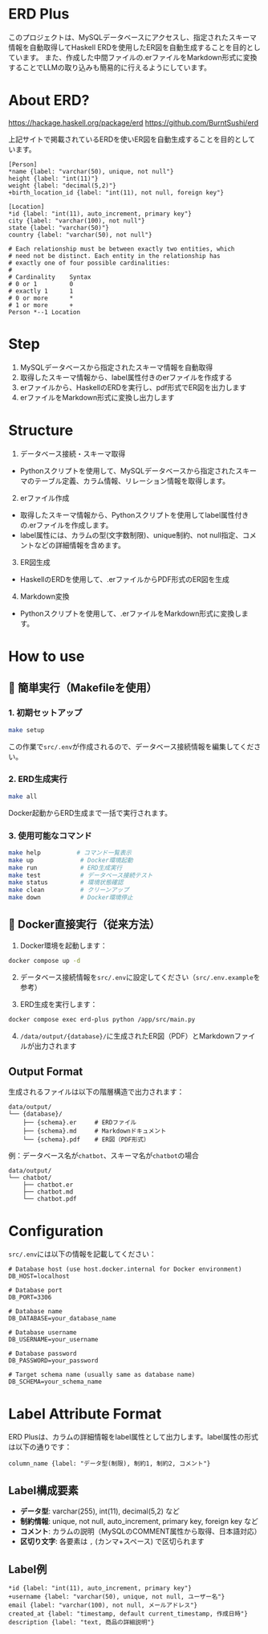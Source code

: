 # ERD Plus
このプロジェクトは、MySQLデータベースにアクセスし、指定されたスキーマ情報を自動取得してHaskell ERDを使用したER図を自動生成することを目的としています。
また、作成した中間ファイルの.erファイルをMarkdown形式に変換することでLLMの取り込みも簡易的に行えるようにしています。

# About ERD?
https://hackage.haskell.org/package/erd
https://github.com/BurntSushi/erd

上記サイトで掲載されているERDを使いER図を自動生成することを目的としています。

```
[Person]
*name {label: "varchar(50), unique, not null"}
height {label: "int(11)"}
weight {label: "decimal(5,2)"}
+birth_location_id {label: "int(11), not null, foreign key"}

[Location]
*id {label: "int(11), auto_increment, primary key"}
city {label: "varchar(100), not null"}
state {label: "varchar(50)"}
country {label: "varchar(50), not null"}

# Each relationship must be between exactly two entities, which
# need not be distinct. Each entity in the relationship has
# exactly one of four possible cardinalities:
#
# Cardinality    Syntax
# 0 or 1         0
# exactly 1      1
# 0 or more      *
# 1 or more      +
Person *--1 Location
```

# Step
1. MySQLデータベースから指定されたスキーマ情報を自動取得
2. 取得したスキーマ情報から、label属性付きのerファイルを作成する
3. erファイルから、HaskellのERDを実行し、pdf形式でER図を出力します
4. erファイルをMarkdown形式に変換し出力します

# Structure
1. データベース接続・スキーマ取得
- Pythonスクリプトを使用して、MySQLデータベースから指定されたスキーマのテーブル定義、カラム情報、リレーション情報を取得します。
2. erファイル作成
- 取得したスキーマ情報から、Pythonスクリプトを使用してlabel属性付きの.erファイルを作成します。
- label属性には、カラムの型(文字数制限)、unique制約、not null指定、コメントなどの詳細情報を含めます。
3. ER図生成
- HaskellのERDを使用して、.erファイルからPDF形式のER図を生成
4. Markdown変換
- Pythonスクリプトを使用して、.erファイルをMarkdown形式に変換します。

# How to use

## 🚀 簡単実行（Makefileを使用）

### 1. 初期セットアップ
```bash
make setup
```
この作業で`src/.env`が作成されるので、データベース接続情報を編集してください。

### 2. ERD生成実行
```bash
make all
```
Docker起動からERD生成まで一括で実行されます。

### 3. 使用可能なコマンド
```bash
make help          # コマンド一覧表示
make up             # Docker環境起動
make run            # ERD生成実行
make test           # データベース接続テスト
make status         # 環境状態確認
make clean          # クリーンアップ
make down           # Docker環境停止
```

## 🐳 Docker直接実行（従来方法）

1. Docker環境を起動します：
```bash
docker compose up -d
```

2. データベース接続情報を`src/.env`に設定してください（`src/.env.example`を参考）

3. ERD生成を実行します：
```bash
docker compose exec erd-plus python /app/src/main.py
```

4. `/data/output/{database}/`に生成されたER図（PDF）とMarkdownファイルが出力されます

## Output Format
生成されるファイルは以下の階層構造で出力されます：

```
data/output/
└── {database}/
    ├── {schema}.er     # ERDファイル
    ├── {schema}.md     # Markdownドキュメント
    └── {schema}.pdf    # ER図（PDF形式）
```

例：データベース名が`chatbot`、スキーマ名が`chatbot`の場合
```
data/output/
└── chatbot/
    ├── chatbot.er
    ├── chatbot.md
    └── chatbot.pdf
```

# Configuration
`src/.env`には以下の情報を記載してください：
```env
# Database host (use host.docker.internal for Docker environment)
DB_HOST=localhost

# Database port  
DB_PORT=3306

# Database name
DB_DATABASE=your_database_name

# Database username
DB_USERNAME=your_username

# Database password
DB_PASSWORD=your_password

# Target schema name (usually same as database name)
DB_SCHEMA=your_schema_name
```

# Label Attribute Format
ERD Plusは、カラムの詳細情報をlabel属性として出力します。label属性の形式は以下の通りです：

```
column_name {label: "データ型(制限), 制約1, 制約2, コメント"}
```

## Label構成要素
- **データ型**: varchar(255), int(11), decimal(5,2) など
- **制約情報**: unique, not null, auto_increment, primary key, foreign key など
- **コメント**: カラムの説明（MySQLのCOMMENT属性から取得、日本語対応）
- **区切り文字**: 各要素は `,` (カンマ+スペース) で区切られます

## Label例
```
*id {label: "int(11), auto_increment, primary key"}
+username {label: "varchar(50), unique, not null, ユーザー名"}
email {label: "varchar(100), not null, メールアドレス"}
created_at {label: "timestamp, default current_timestamp, 作成日時"}
description {label: "text, 商品の詳細説明"}
```